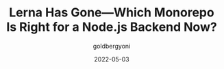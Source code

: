 ---
author: goldbergyoni
date: 2022-05-03
draft: true
permalink: false
tags:
  - monorepos
  - dependencies
  - comparisons
  - nodejs
target_url: https://medium.com/autodesk-tlv/lerna-has-gone-which-monorepo-is-right-for-a-node-js-backend-fc075cad51b0
title: Lerna Has Gone—Which Monorepo Is Right for a Node.js Backend Now?
---